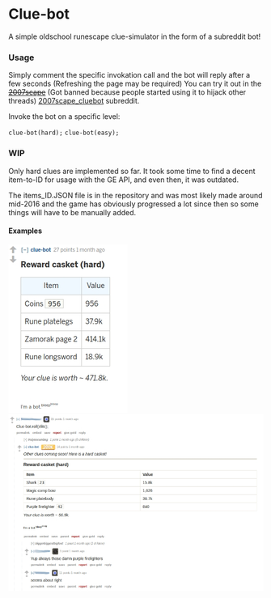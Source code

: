# Clue-bot
A simple oldschool runescape clue-simulator in the form of a subreddit bot!


### Usage
Simply comment the specific invokation call and the bot will reply after a few seconds (Refreshing the page may be required)
You can try it out in the ~~[2007scape](https://www.reddit.com/r/2007scape/)~~ (Got banned because people started using it to hijack other threads) [2007scape_cluebot](https://www.reddit.com/r/2007scape_cluebot/) subreddit.



Invoke the bot on a specific level:

`clue-bot(hard);`
`clue-bot(easy);`


### WIP
Only hard clues are implemented so far. It took some time to find a decent item-to-ID for usage with the GE API, and even then, it was outdated.

The items_ID.JSON file is in the repository and was most likely made around mid-2016 and the game has obviously progressed a lot since then so some things will have to be manually added.


#### Examples

![Example roll](misc/eg.jpg?raw=true)
![Example roll 2](misc/eg2.jpg?raw=true)
